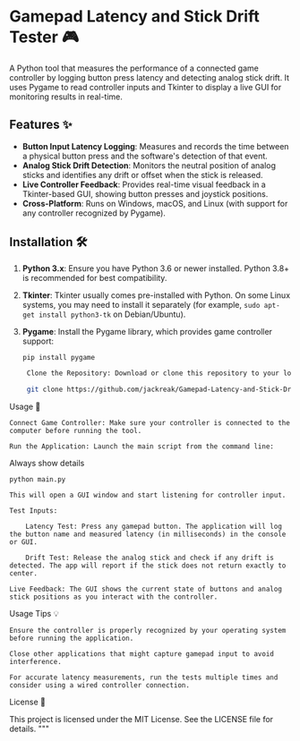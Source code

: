 # Gamepad Latency and Stick Drift Tester 🎮

A Python tool that measures the performance of a connected game controller by logging button press latency and detecting analog stick drift. It uses Pygame to read controller inputs and Tkinter to display a live GUI for monitoring results in real-time.

## Features ✨

- **Button Input Latency Logging**: Measures and records the time between a physical button press and the software's detection of that event.
- **Analog Stick Drift Detection**: Monitors the neutral position of analog sticks and identifies any drift or offset when the stick is released.
- **Live Controller Feedback**: Provides real-time visual feedback in a Tkinter-based GUI, showing button presses and joystick positions.
- **Cross-Platform**: Runs on Windows, macOS, and Linux (with support for any controller recognized by Pygame).

## Installation 🛠️

1. **Python 3.x**: Ensure you have Python 3.6 or newer installed. Python 3.8+ is recommended for best compatibility.
2. **Tkinter**: Tkinter usually comes pre-installed with Python. On some Linux systems, you may need to install it separately (for example, `sudo apt-get install python3-tk` on Debian/Ubuntu).
3. **Pygame**: Install the Pygame library, which provides game controller support:

   ```bash
   pip install pygame

    Clone the Repository: Download or clone this repository to your local machine:

    git clone https://github.com/jackreak/Gamepad-Latency-and-Stick-Drift-Tester.git

Usage 🚀

    Connect Game Controller: Make sure your controller is connected to the computer before running the tool.

    Run the Application: Launch the main script from the command line:

Always show details

    python main.py

    This will open a GUI window and start listening for controller input.

    Test Inputs:

        Latency Test: Press any gamepad button. The application will log the button name and measured latency (in milliseconds) in the console or GUI.

        Drift Test: Release the analog stick and check if any drift is detected. The app will report if the stick does not return exactly to center.

    Live Feedback: The GUI shows the current state of buttons and analog stick positions as you interact with the controller.


Usage Tips 💡

    Ensure the controller is properly recognized by your operating system before running the application.

    Close other applications that might capture gamepad input to avoid interference.

    For accurate latency measurements, run the tests multiple times and consider using a wired controller connection.

License 📜

This project is licensed under the MIT License. See the LICENSE file for details. """
